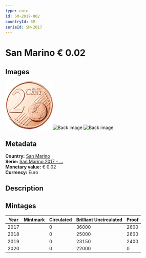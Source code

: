```yaml
---
type: coin
id: SM-2017-002
countryId: SM
serieId: SM-2017
---
```


# San Marino € 0.02

## Images

<img src="../../../img/common-2007-002.png" height="150" alt="Front image"><img src="img/san marino-2017-002.png" height="150" alt="Back image">     ![Back image]()

## Metadata

**Country:** [San Marino](../index.md)\
**Serie:** [San Marino 2017 - ...](index.md)\
**Monetary value:** € 0.02\
**Currency:** Euro

## Description


## Mintages

| Year | Mintmark | Circulated | Brilliant Uncirculated | Proof |
| ---- | -------- | ---------- | ---------------------- | ----- |
| 2017 |  | 0| 36000 | 2600 |
| 2018 |  | 0| 25000 | 2600 |
| 2019 |  | 0| 23150 | 2400 |
| 2020 |  | 0| 22000 | 0 |
